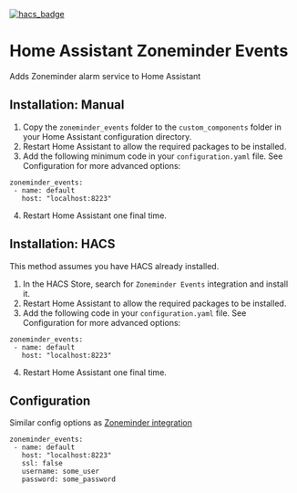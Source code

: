 [![hacs_badge](https://img.shields.io/badge/HACS-Default-orange.svg)](https://github.com/custom-components/hacs)

# Home Assistant Zoneminder Events

Adds Zoneminder alarm service to Home Assistant

## Installation: Manual

1. Copy the `zoneminder_events` folder to the `custom_components` folder in your Home Assistant configuration directory.
2. Restart Home Assistant to allow the required packages to be installed.
3. Add the following minimum code in your `configuration.yaml` file. See Configuration for more advanced options:
```
zoneminder_events:
 - name: default
   host: "localhost:8223"
```
4. Restart Home Assistant one final time.


## Installation: HACS

This method assumes you have HACS already installed.
1. In the HACS Store, search for `Zoneminder Events` integration and install it.
2. Restart Home Assistant to allow the required packages to be installed.
3. Add the following code in your `configuration.yaml` file. See Configuration for more advanced options:
```
zoneminder_events:
 - name: default
   host: "localhost:8223"
```
4. Restart Home Assistant one final time.


## Configuration


Similar config options as [Zoneminder integration](https://www.home-assistant.io/integrations/zoneminder/)

```
zoneminder_events:
 - name: default
   host: "localhost:8223"
   ssl: false
   username: some_user
   password: some_password

```
